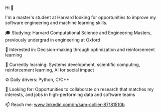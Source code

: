 Hi 👋

I'm a master's student at Harvard looking for opportunities to improve my software engineering and machine learning skills.

🎓 Studying: Harvard Computational Science and Engineering Masters, previously undergrad in engineering at Oxford<br />

👀 Interested in: Decision-making through optimization and reinforcement learning<br />

🌱 Currently learning: Systems development, scientific computing, reinforcement learning, AI for social impact<br />

⚙️ Daily drivers: Python, C/C++<br />

🏢 Looking for: Opportunities to collaborate on research that matches my interests, and jobs in high-performing data and software teams<br />

📫 Reach me: www.linkedin.com/in/sam-collier-87181510b<br />

<!---
colliers95/collier\95 is a ✨ special ✨ repository because its `README.md` (this file) appears on your GitHub profile.
You can click the Preview link to take a look at your changes.
--->
